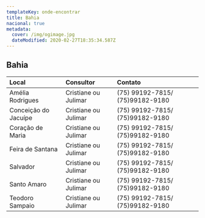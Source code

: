 ```yaml
---
templateKey: onde-encontrar
title: Bahia
nacional: true
metadata:
  cover: /img/ogimage.jpg
  dateModified: 2020-02-27T18:35:34.587Z
---
```

## Bahia

| Local                | Consultor            | Contato                          |
| :------------------- | :------------------- | :------------------------------- |
| Amélia Rodrigues     | Cristiane ou Julimar | (75) 99192-7815/ (75)99182-9180  |
| Conceição do Jacuípe | Cristiane ou Julimar | (75) 99192-7815/ (75)99182-9180  |
| Coração de Maria     | Cristiane ou Julimar | (75) 99192-7815/ (75)99182-9180  |
| Feira de Santana     | Cristiane ou Julimar | (75) 99192-7815/ (75)99182-9180  |
| Salvador             | Cristiane ou Julimar | (75) 99192-7815/ (75)99182-9180 |
| Santo Amaro          | Cristiane ou Julimar | (75) 99192-7815/ (75)99182-9180  |
| Teodoro Sampaio      | Cristiane ou Julimar | (75) 99192-7815/ (75)99182-9180  |

